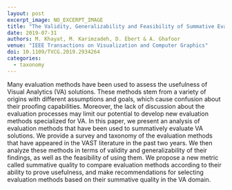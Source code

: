 ```yaml
---
layout: post
excerpt_image: NO_EXCERPT_IMAGE
title: "The Validity, Generalizability and Feasibility of Summative Evaluation Methods in Visual Analytics"
date: 2019-07-31
authors: M. Khayat, M. Karimzadeh, D. Ebert & A. Ghafoor
venue: "IEEE Transactions on Visualization and Computer Graphics"
doi: 10.1109/TVCG.2019.2934264
categories:
  - taxonomy
---
```

Many evaluation methods have been used to assess the usefulness of Visual Analytics (VA) solutions. These methods stem from a variety of origins with different assumptions and goals, which cause confusion about their proofing capabilities. Moreover, the lack of discussion about the evaluation processes may limit our potential to develop new evaluation methods specialized for VA. In this paper, we present an analysis of evaluation methods that have been used to summatively evaluate VA solutions. We provide a survey and taxonomy of the evaluation methods that have appeared in the VAST literature in the past two years. We then analyze these methods in terms of validity and generalizability of their findings, as well as the feasibility of using them. We propose a new metric called summative quality to compare evaluation methods according to their ability to prove usefulness, and make recommendations for selecting evaluation methods based on their summative quality in the VA domain.
